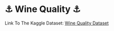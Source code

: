 # ⚓ Wine Quality ⚓

Link To The Kaggle Dataset: <a href="https://www.kaggle.com/competitions/ai-competition-africa/data"> Wine Quality Dataset </a>
